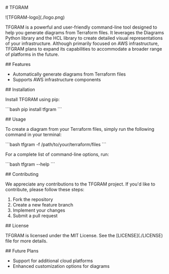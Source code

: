 \# TFGRAM

!\[TFGRAM-logo\](./logo.png)

TFGRAM is a powerful and user-friendly command-line tool designed to help you generate diagrams from Terraform files. It leverages the Diagrams Python library and the HCL library to create detailed visual representations of your infrastructure. Although primarily focused on AWS infrastructure, TFGRAM plans to expand its capabilities to accommodate a broader range of platforms in the future.

\## Features

- Automatically generate diagrams from Terraform files
- Supports AWS infrastructure components

\## Installation

Install TFGRAM using pip:

\```bash
pip install tfgram
\```

\## Usage

To create a diagram from your Terraform files, simply run the following command in your terminal:

\```bash
tfgram -f /path/to/your/terraform/files
\```

For a complete list of command-line options, run:

\```bash
tfgram --help
\```

\## Contributing

We appreciate any contributions to the TFGRAM project. If you'd like to contribute, please follow these steps:

1. Fork the repository
2. Create a new feature branch
3. Implement your changes
4. Submit a pull request

\## License

TFGRAM is licensed under the MIT License. See the \[LICENSE\](./LICENSE) file for more details.

\## Future Plans

- Support for additional cloud platforms
- Enhanced customization options for diagrams
